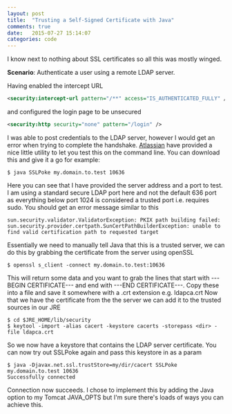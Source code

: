 ```yaml
---
layout: post
title:  "Trusting a Self-Signed Certificate with Java"
comments: true
date:   2015-07-27 15:14:07
categories: code
---
```


I know next to nothing about SSL certificates so all this was mostly winged.

**Scenario**: Authenticate a user using a remote LDAP server.  

Having enabled the intercept URL

```xml
<security:intercept-url pattern="/**" access="IS_AUTHENTICATED_FULLY" />
```

and configured the login page to be unsecured

```xml
<security:http security="none" pattern="/login" />
```

I was able to post credentials to the LDAP server, however I would get an error when trying to complete the handshake.  [Atlassian] have provided a nice little utility to let you test this on the command line.  You can download this and give it a go for example:

```
$ java SSLPoke my.domain.to.test 10636
```

Here you can see that I have provided the server address and a port to test.  I am using a standard secure LDAP port here and not  the default 636 port as everything below port 1024 is considered a trusted port i.e. requires sudo.  You should get an error message similar to this

```
sun.security.validator.ValidatorException: PKIX path building failed: sun.security.provider.certpath.SunCertPathBuilderException: unable to find valid certification path to requested target
```

Essentially we need to manually tell Java that this is a trusted server, we can do this by grabbing the certificate from the server using openSSL

```
$ openssl s_client -connect my.domain.to.test:10636
```

This will return some data and you want to grab the lines that start with ---BEGIN CERTIFICATE--- and end with ---END CERTIFICATE---.  Copy these into a file and save it somewhere with a .crt extension e.g. ldapca.crt  Now that we have the certificate from the the server we can add it to the trusted sources in our JRE

```
$ cd $JRE_HOME/lib/security
$ keytool -import -alias cacert -keystore cacerts -storepass <dir> -file ldapca.crt
```

So we now have a keystore that contains the LDAP server certificate. You can now try out SSLPoke again and pass this keystore in as a param

```
$ java -Djavax.net.ssl.trustStore=my/dir/cacert SSLPoke my.domain.to.test 10636
Successfully connected
```

Connection now succeeds.  I chose to implement this by adding the Java option to my Tomcat JAVA_OPTS but I'm sure there's loads of ways you can achieve this.

[Atlassian]:https://confluence.atlassian.com/display/JIRAKB/Unable+to+Connect+to+SSL+Services+due+to+PKIX+Path+Building+Failed+sun.security.provider.certpath.SunCertPathBuilderException
